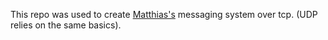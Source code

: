 This repo was used to create [Matthias's](https://github.com/marci1175/Matthias) messaging system over tcp. (UDP relies on the same basics).
